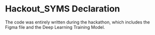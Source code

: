 # Hackout_SYMS Declaration

The code was entirely written during the hackathon, which includes the Figma file  and the Deep Learning Training Model.
